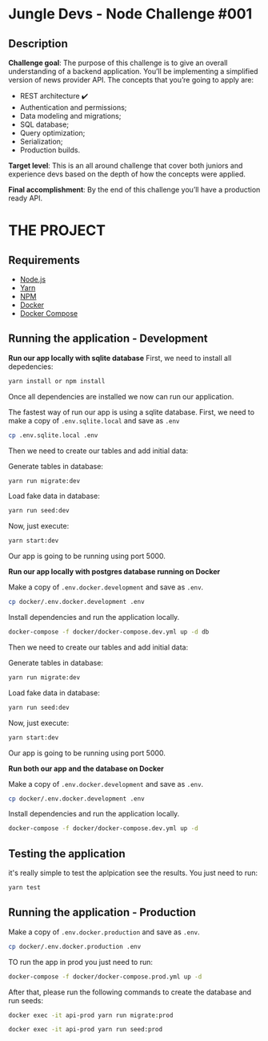 # Jungle Devs - Node Challenge #001

## Description

**Challenge goal**: The purpose of this challenge is to give an overall understanding of a backend application. You’ll be implementing a simplified version of news provider API. The concepts that you’re going to apply are:

- REST architecture :heavy_check_mark: 
- Authentication and permissions;
- Data modeling and migrations;
- SQL database;
- Query optimization;
- Serialization;
- Production builds.

**Target level**: This is an all around challenge that cover both juniors and experience devs based on the depth of how the concepts were applied.

**Final accomplishment**: By the end of this challenge you’ll have a production ready API.

 # THE PROJECT

## Requirements

- [Node.js](https://yarnpkg.com/en/docs/install)
- [Yarn](https://yarnpkg.com/en/docs/install)
- [NPM](https://docs.npmjs.com/getting-started/installing-node)
- [Docker](https://docs.docker.com/install/)
- [Docker Compose](https://docs.docker.com/compose/install/)


## Running the application - Development

**Run our app locally with sqlite database**
First, we need to install all depedencies:

```bash
yarn install or npm install
```
Once all dependencies are installed we now can run our application. 

The fastest way of run our app is using a sqlite database. First, we need to make a copy of `.env.sqlite.local` and save as `.env`

```bash
cp .env.sqlite.local .env
```
Then we need to create our tables and add initial data:

Generate tables in database:
```bash
yarn run migrate:dev
```

Load fake data in database:

```bash
yarn run seed:dev
```

Now, just execute:

```bash
yarn start:dev
```
Our app is going to be running using port 5000.

**Run our app locally with postgres database running on Docker**

Make a copy of `.env.docker.development` and save as `.env`.

```bash
cp docker/.env.docker.development .env
```

Install dependencies and run the application locally.

```bash
docker-compose -f docker/docker-compose.dev.yml up -d db 

```

Then we need to create our tables and add initial data:

Generate tables in database:
```bash
yarn run migrate:dev
```

Load fake data in database:

```bash
yarn run seed:dev
```

Now, just execute:

```bash
yarn start:dev
```
Our app is going to be running using port 5000.


**Run both our app and the database on Docker**

Make a copy of `.env.docker.development` and save as `.env`.

```bash
cp docker/.env.docker.development .env
```

Install dependencies and run the application locally.

```bash
docker-compose -f docker/docker-compose.dev.yml up -d

```

## Testing the application
it's really simple to test the aplpication see the results. You just need to run:

```bash
yarn test
```
## Running the application - Production

Make a copy of `.env.docker.production` and save as `.env`.

```bash
cp docker/.env.docker.production .env
```

TO run the app in prod you just need to run:
```bash
docker-compose -f docker/docker-compose.prod.yml up -d
```
After that, please run the following commands to create the database and run seeds:

```bash
docker exec -it api-prod yarn run migrate:prod
```

```bash
docker exec -it api-prod yarn run seed:prod
```












